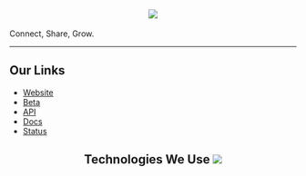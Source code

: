 <h2 align='center'>
  <img src="https://media.discordapp.net/attachments/921791342491881492/1247032116542308425/4D76EDEE-693C-4433-A26B-43F1B1363A15.png?ex=666a6a29&is=666918a9&hm=f98f6dd7703b029ae33927d3bac22cc86907e2a2bdfafa6c8197115811dfbc16&=&format=webp&quality=lossless&width=1000&height=333" />
  <br> 
</h2>
<p>
Connect, Share, Grow.
</p>
<hr>

<h2>
  Our Links
</h2>

<ul>
  <li><a href="https://netsocial.app">Website</a></li>
<li><a href="https://beta.netsocial.app">Beta</a></li>
<li><a href="https://api.netsocial.app">API</a></li>
<li><a href="https://docs.netsocial.app">Docs</a></li>
  <li><a href="https://status.netsocial.app">Status</a></li>
</ul>



<h2 align='center'>
 Technologies We Use
<img src="https://skillicons.dev/icons?i=github,git,cloudflare,go,nodejs,react,nextjs,tailwind,mongodb,mysql,ts,vercel&theme=dark" />
</div>
</h2>
